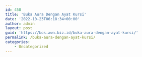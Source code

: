 ```yaml
---
id: 458
title: 'Buka Aura Dengan Ayat Kursi'
date: '2022-10-23T06:18:34+00:00'
author: admin
layout: post
guid: 'https://bos.awn.biz.id/buka-aura-dengan-ayat-kursi/'
permalink: /buka-aura-dengan-ayat-kursi/
categories:
    - Uncategorized
---
```


